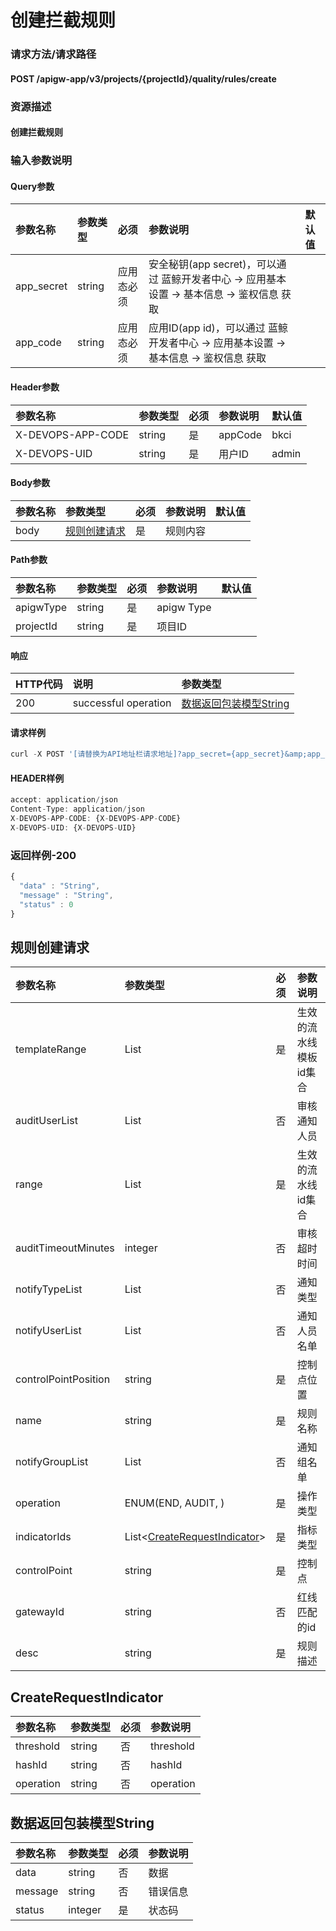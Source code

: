# 创建拦截规则

### 请求方法/请求路径

#### POST  /apigw-app/v3/projects/{projectId}/quality/rules/create

### 资源描述

#### 创建拦截规则

### 输入参数说明

#### Query参数

| 参数名称 | 参数类型 | 必须 | 参数说明 | 默认值 |
| :--- | :--- | :--- | :--- | :--- |
| app\_secret | string | 应用态必须 | 安全秘钥\(app secret\)，可以通过 蓝鲸开发者中心 -&gt; 应用基本设置 -&gt; 基本信息 -&gt; 鉴权信息 获取 |  |
| app\_code | string | 应用态必须 | 应用ID\(app id\)，可以通过 蓝鲸开发者中心 -&gt; 应用基本设置 -&gt; 基本信息 -&gt; 鉴权信息 获取 |  |

#### Header参数

| 参数名称 | 参数类型 | 必须 | 参数说明 | 默认值 |
| :--- | :--- | :--- | :--- | :--- |
| X-DEVOPS-APP-CODE | string | 是 | appCode | bkci |
| X-DEVOPS-UID | string | 是 | 用户ID | admin |

#### Body参数

| 参数名称 | 参数类型 | 必须 | 参数说明 | 默认值 |
| :--- | :--- | :--- | :--- | :--- |
| body | [规则创建请求]() | 是 | 规则内容 |  |

#### Path参数

| 参数名称 | 参数类型 | 必须 | 参数说明 | 默认值 |
| :--- | :--- | :--- | :--- | :--- |
| apigwType | string | 是 | apigw Type |  |
| projectId | string | 是 | 项目ID |  |

#### 响应

| HTTP代码 | 说明 | 参数类型 |
| :--- | :--- | :--- |
| 200 | successful operation | [数据返回包装模型String]() |

#### 请求样例

```javascript
curl -X POST '[请替换为API地址栏请求地址]?app_secret={app_secret}&amp;app_code={app_code}'
```

#### HEADER样例

```javascript
accept: application/json
Content-Type: application/json
X-DEVOPS-APP-CODE: {X-DEVOPS-APP-CODE}
X-DEVOPS-UID: {X-DEVOPS-UID}
```

### 返回样例-200

```javascript
{
  "data" : "String",
  "message" : "String",
  "status" : 0
}
```

## 规则创建请求

| 参数名称 | 参数类型 | 必须 | 参数说明 |
| :--- | :--- | :--- | :--- |
| templateRange | List | 是 | 生效的流水线模板id集合 |
| auditUserList | List | 否 | 审核通知人员 |
| range | List | 是 | 生效的流水线id集合 |
| auditTimeoutMinutes | integer | 否 | 审核超时时间 |
| notifyTypeList | List | 否 | 通知类型 |
| notifyUserList | List | 否 | 通知人员名单 |
| controlPointPosition | string | 是 | 控制点位置 |
| name | string | 是 | 规则名称 |
| notifyGroupList | List | 否 | 通知组名单 |
| operation | ENUM\(END, AUDIT, \) | 是 | 操作类型 |
| indicatorIds | List&lt;[CreateRequestIndicator]()&gt; | 是 | 指标类型 |
| controlPoint | string | 是 | 控制点 |
| gatewayId | string | 否 | 红线匹配的id |
| desc | string | 是 | 规则描述 |

## CreateRequestIndicator

| 参数名称 | 参数类型 | 必须 | 参数说明 |
| :--- | :--- | :--- | :--- |
| threshold | string | 否 | threshold |
| hashId | string | 否 | hashId |
| operation | string | 否 | operation |

## 数据返回包装模型String

| 参数名称 | 参数类型 | 必须 | 参数说明 |
| :--- | :--- | :--- | :--- |
| data | string | 否 | 数据 |
| message | string | 否 | 错误信息 |
| status | integer | 是 | 状态码 |

